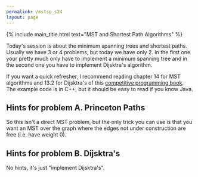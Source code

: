 ```yaml
---
permalink: /mstsp_s24
layout: page
---
```


{% include main_title.html text="MST and Shortest Path Algorithms" %}

Today's session is about the minimum spanning trees and shortest
paths. Usually we have 3 or 4 problems, but today we have only 2. In
the first one your pretty much only have to implement a minimum
spanning tree and in the second one you have to implement Dijsktra's
algorithm.

If you want a quick refresher, I recommend reading chapter 14 for MST
algorithms and 13.2 for Dijsktra's of this [competitive programming
book](https://cses.fi/book/book.pdf). The example code is in C++, but
it should be easy to read if you know Java.

## Hints for problem A. Princeton Paths

So this isn't a direct MST problem, but the only trick you can use is
that you want an MST over the graph where the edges not under
construction are free (i.e. have weight 0).

## Hints for problem B. Dijsktra's

No hints, it's just "implement Dijsktra's".